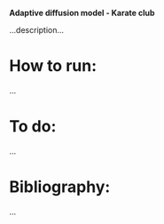 **Adaptive diffusion model - Karate club**

...description...

# How to run:
...

# To do:
...
 
# Bibliography:
...